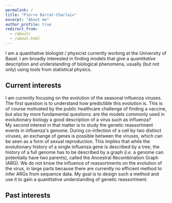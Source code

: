 ```yaml
---
permalink: /
title: "Pierre Barrat-Charlaix"
excerpt: "About me"
author_profile: true
redirect_from: 
  - /about/
  - /about.html
---
```


I am a quantitative biologist / physicist currently working at the University of Basel. I am broadly interested in finding models that give a *quantitative* description and understanding of biological phenomena, usually (but not only) using tools from statistical physics. 

## Current interests

I am currently focusing on the evolution of the seasonal influenza viruses. The first question is to understand how predictible this evolution is. This is of course motivated by the public healthcare challenge of finding a vaccine, but also by more fundamental questions: are the models commonly used in evolutionary biology a good description of a virus such as influenza?  
My second interest in that matter is to study the genetic reassortment events in influenza's genome. During co-infection of a cell by two distinct viruses, an exchange of genes is possible between the viruses, which can be seen as a form of sexual reproduction. This implies that while the evolutionary history of a single influenza gene is described by a tree, the history of a full genome has to be described by a graph (*i.e.* a genome can potentially have two parents), called the Ancestral Recombination Graph (ARG). We do not know the influence of reassortments on the evolution of the virus, in large parts because there are currently no efficient method to infer ARGs from sequence data. My goal is to design such a method and use it to gain a quantitative understanding of genetic reassortment. 

## Past interests